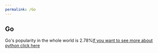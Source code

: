 ```yaml
---
permalink: /Go
---
```

## Go
Go's popularity in the whole world is 2.78%[If you want to see more about python click here](https://go.dev/])
